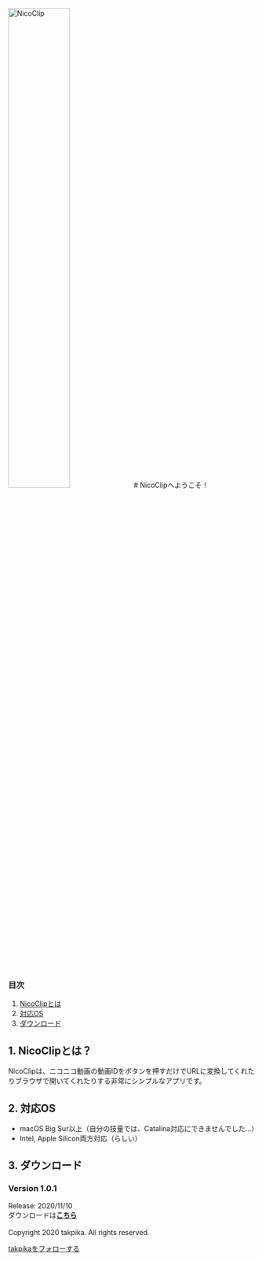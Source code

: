 <img src="https://takpika.github.io/NicoClip/img/logo.png" alt="NicoClip" title="ロゴ"  width="50%" height="50%">
# NicoClipへようこそ！

### 目次
1. [NicoClipとは](#what_is_nicoclip)
2. [対応OS](#available_os)
3. [ダウンロード](#download)

<a id="what_is_nicoclip"></a>
## 1. NicoClipとは？
NicoClipは、ニコニコ動画の動画IDをボタンを押すだけでURLに変換してくれたりブラウザで開いてくれたりする非常にシンプルなアプリです。

<a id="available_os"></a>
## 2. 対応OS
* macOS Big Sur以上（自分の技量では、Catalina対応にできませんでした…）  
* Intel, Apple Silicon両方対応（らしい）

<a id="download"></a>
## 3. ダウンロード
### Version 1.0.1
Release: 2020/11/10<br>
ダウンロードは<strong>[こちら](/NicoClip/releases/1.0.1/NicoClip-1.0.1-Installer.dmg)</strong>
<br><br>
Copyright 2020 takpika. All rights reserved.
<script type="text/javascript" src="/NicoClip/js/main.js"></script>
<a href="https://twitter.com/takpika0308?ref_src=twsrc%5Etfw" class="twitter-follow-button" data-show-count="false">takpikaをフォローする</a><script async src="https://platform.twitter.com/widgets.js" charset="utf-8"></script>
